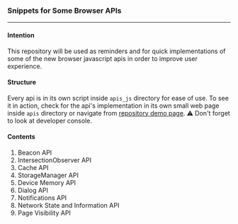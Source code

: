 ### Snippets for Some Browser APIs
---
#### Intention
This repository will be used as reminders and for quick implementations of some of the new browser javascript apis in order to improve user experience.

#### Structure
Every api is in its own script inside `apis_js` directory for ease of use. To see it in action, check for the api's implementation in its own small web page inside `apis` directory or navigate from [repository demo page](https://gunesyu.github.io/browser-api-snippets).
:warning: Don't forget to look at developer console.

#### Contents
1. Beacon API
2. IntersectionObserver API
3. Cache API
4. StorageManager API
5. Device Memory API
6. Dialog API
7. Notifications API
8. Network State and Information API
9. Page Visibility API